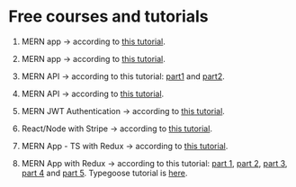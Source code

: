 # Free courses and tutorials

1. MERN app -> according to [this tutorial](https://www.youtube.com/watch?v=_2Nid40Jbgc).

2. MERN app -> according to [this tutorial](https://www.youtube.com/watch?v=IUPHbf9cw74).

3. MERN API -> according to this tutorial: [part1](https://www.youtube.com/watch?v=1o9YOHeKhNQ) and
   [part2](https://www.youtube.com/watch?v=FXzsv2BJLKs).

4. MERN API -> according to [this tutorial](https://www.youtube.com/watch?v=72_5_YuDCNA).

5. MERN JWT Authentication -> according to [this tutorial](https://www.youtube.com/watch?v=duyv0se4eNs).

6. React/Node with Stripe -> according to [this tutorial](https://www.youtube.com/watch?v=lbEFSP1WAv0).

7. MERN App - TS with Redux -> according to [this tutorial](https://www.youtube.com/watch?v=a9NRFuMKV4o).

8. MERN App with Redux -> according to this tutorial: [part 1](https://www.youtube.com/watch?v=ngc9gnGgUdA),
   [part 2](https://www.youtube.com/watch?v=aibtHnbeuio&t=0s), [part 3](https://www.youtube.com/watch?v=LKlO8vLvUao),
   [part 4](https://www.youtube.com/watch?v=LYWgPSbPDfQ) and [part 5](https://www.youtube.com/watch?v=46NRrn4xi5Y). Typegoose
   tutorial is [here](https://dev.to/franciscomendes10866/how-to-build-type-safe-api-with-typegoose-and-expressjs-20oa).
